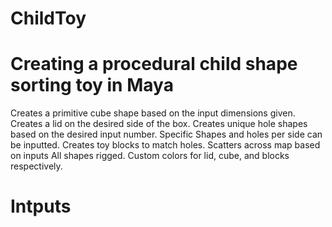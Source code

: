 # ChildToy
# Creating a procedural child shape sorting toy in Maya

Creates a primitive cube shape based on the input dimensions given.
Creates a lid on the desired side of the box.
Creates unique hole shapes based on the desired input number.
    Specific Shapes and holes per side can be inputted.
Creates toy blocks to match holes.
    Scatters across map based on inputs
All shapes rigged.
    Custom colors for lid, cube, and blocks respectively.

# Intputs

